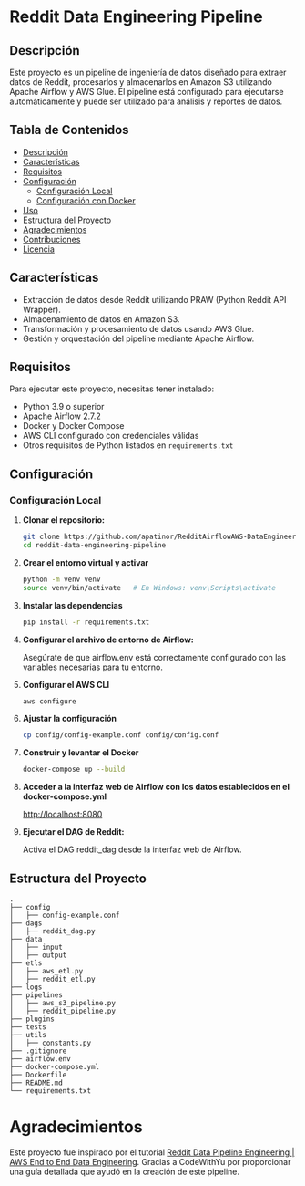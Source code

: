 # Reddit Data Engineering Pipeline

## Descripción

Este proyecto es un pipeline de ingeniería de datos diseñado para extraer datos de Reddit, procesarlos y almacenarlos en Amazon S3 utilizando Apache Airflow y AWS Glue. El pipeline está configurado para ejecutarse automáticamente y puede ser utilizado para análisis y reportes de datos.

## Tabla de Contenidos

- [Descripción](#descripción)
- [Características](#características)
- [Requisitos](#requisitos)
- [Configuración](#configuración)
  - [Configuración Local](#configuración-local)
  - [Configuración con Docker](#configuración-con-docker)
- [Uso](#uso)
- [Estructura del Proyecto](#estructura-del-proyecto)
- [Agradecimientos](#agradecimientos)
- [Contribuciones](#contribuciones)
- [Licencia](#licencia)

## Características

- Extracción de datos desde Reddit utilizando PRAW (Python Reddit API Wrapper).
- Almacenamiento de datos en Amazon S3.
- Transformación y procesamiento de datos usando AWS Glue.
- Gestión y orquestación del pipeline mediante Apache Airflow.

## Requisitos

Para ejecutar este proyecto, necesitas tener instalado:

- Python 3.9 o superior
- Apache Airflow 2.7.2
- Docker y Docker Compose
- AWS CLI configurado con credenciales válidas
- Otros requisitos de Python listados en `requirements.txt`

## Configuración

### Configuración Local

1. **Clonar el repositorio:**

   ```bash
   git clone https://github.com/apatinor/RedditAirflowAWS-DataEngineering.git
   cd reddit-data-engineering-pipeline

2. **Crear el entorno virtual y activar**

    ```bash 
    python -m venv venv
    source venv/bin/activate   # En Windows: venv\Scripts\activate

3. **Instalar las dependencias**

    ```bash
   pip install -r requirements.txt
   
4. **Configurar el archivo de entorno de Airflow:**

    Asegúrate de que airflow.env está correctamente configurado con las variables necesarias para tu entorno.


5. **Configurar el AWS CLI**

    ```bash
   aws configure

6. **Ajustar la configuración**

    ```bash
   cp config/config-example.conf config/config.conf

7. **Construir y levantar el Docker**

    ```bash
   docker-compose up --build

8. **Acceder a la interfaz web de Airflow con los datos establecidos en el docker-compose.yml**

    [http://localhost:8080](http://localhost:8080)
    

9. **Ejecutar el DAG de Reddit:**

    Activa el DAG reddit_dag desde la interfaz web de Airflow.


## Estructura del Proyecto

```plaintext
.
├── config
│   ├── config-example.conf
├── dags
│   ├── reddit_dag.py
├── data
│   ├── input
│   ├── output
├── etls
│   ├── aws_etl.py
│   ├── reddit_etl.py    
├── logs
├── pipelines
│   ├── aws_s3_pipeline.py
│   ├── reddit_pipeline.py
├── plugins
├── tests
├── utils
│   ├── constants.py
├── .gitignore
├── airflow.env    
├── docker-compose.yml
├── Dockerfile
├── README.md
└── requirements.txt
```

# Agradecimientos
Este proyecto fue inspirado por el tutorial [Reddit Data Pipeline Engineering | AWS End to End Data Engineering](https://youtu.be/LSlt6iVI_9Y?si=0yJTO9GXtp_IJjyA). Gracias a 
CodeWithYu por proporcionar una guía detallada que ayudó en la creación de este pipeline.